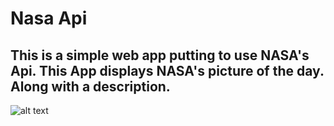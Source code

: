 # Nasa Api

## This is a simple web app putting to use NASA's Api. This App displays NASA's picture of the day. Along with a description.

![alt text](https://preview.ibb.co/hBQyyc/1200px_NASA_logo_svg.png)
